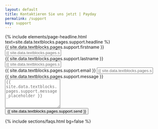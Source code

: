 ```yaml
---
layout: default
title: Kontaktieren Sie uns jetzt | Payday
permalink: /support
key: support
---
```


<div class="px-4 min-h-screen h-full flex items-center pt-32 pb-12 bg-purple-50">
  <div class="max-w-7xl mx-auto">
    <div class="text-center">
    {% include elements/page-headline.html text=site.data.textblocks.pages.support.headline %}
    </div>
    <form class="max-w-3xl mx-auto mt-8 is-animated">
      <div class="flex flex-col md:flex-row gap-4 mb-6">
        <div class="flex-1">
          <label for="firstname" class="block mb-2">
            {{ site.data.textblocks.pages.support.firstname }}
          </label>
          <input 
            type="text" 
            id="firstname" 
            name="firstname" 
            class="w-full py-3 px-4 rounded-lg focus:outline-purple-200"
            placeholder="{{ site.data.textblocks.pages.support.firstname_placeholder | default: 'Ihr Vorname' }}"
            required
          />
        </div>
        <div class="flex-1">
          <label for="lastname" class="block mb-2">
            {{ site.data.textblocks.pages.support.lastname }}
          </label>
          <input 
            type="text" 
            id="lastname" 
            name="lastname" 
            class="w-full py-3 px-4 rounded-lg focus:outline-purple-200"
            placeholder="{{ site.data.textblocks.pages.support.lastname }}"
            required
          />
        </div>
      </div>
      <div class="mb-6">
        <label for="email" class="block mb-2">
          {{ site.data.textblocks.pages.support.email }}
        </label>
        <input 
          type="email" 
          id="email" 
          name="email" 
          class="w-full py-3 px-4 rounded-lg focus:outline-purple-200"
          placeholder="{{ site.data.textblocks.pages.support.email_placeholder }}"
          required
        />
      </div>
      <div class="mb-8">
        <label for="message" class="block mb-2">
          {{ site.data.textblocks.pages.support.message }}
        </label>
        <textarea 
          id="message" 
          name="message" 
          rows="6"
          class="w-full py-3 px-4 rounded-lg focus:outline-purple-200 resize-vertical"
          placeholder="{{ site.data.textblocks.pages.support.message_placeholder }}"
          required
        ></textarea>
      </div>
      <div class="text-center">
        <button type="submit"
          class="{% if include.animation != false and include.animation != 'false' %}is-animated{% endif %} inline-block bg-black hover:bg-pink-100 transition-colors duration-200 text-white px-4 py-4 md:py-3 rounded-xl text-xl md:text-base w-full md:w-fit text-center max-w-xs mx-auto lg:mx-0">
          {{ site.data.textblocks.pages.support.send }}
        </button>
      </div>
    </form>
  </div>
</div>

  {% include sections/faqs.html bg=false %}